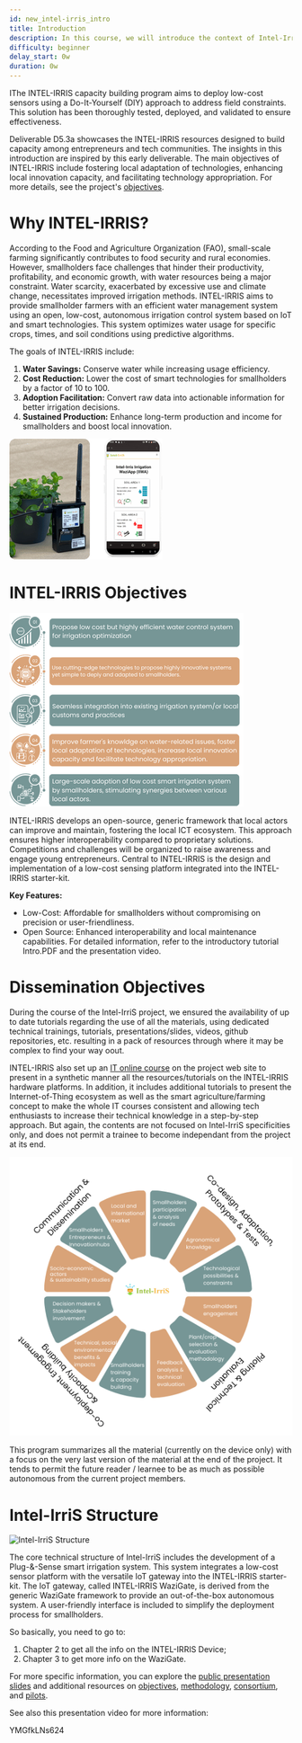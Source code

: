 ```yaml
---
id: new_intel-irris_intro
title: Introduction
description: In this course, we will introduce the context of Intel-IrriS and the goal of this program.
difficulty: beginner
delay_start: 0w
duration: 0w
---
```



IThe INTEL-IRRIS capacity building program aims to deploy low-cost sensors using a Do-It-Yourself (DIY) approach to address field constraints. This solution has been thoroughly tested, deployed, and validated to ensure effectiveness.

Deliverable D5.3a showcases the INTEL-IRRIS resources designed to build capacity among entrepreneurs and tech communities. The insights in this introduction are inspired by this early deliverable. The main objectives of INTEL-IRRIS include fostering local adaptation of technologies, enhancing local innovation capacity, and facilitating technology appropriation. For more details, see the project's [objectives](https://intel-irris.eu/objectives).

Why INTEL-IRRIS?
=========================
According to the Food and Agriculture Organization (FAO), small-scale farming significantly contributes to food security and rural economies. However, smallholders face challenges that hinder their productivity, profitability, and economic growth, with water resources being a major constraint. Water scarcity, exacerbated by excessive use and climate change, necessitates improved irrigation methods. INTEL-IRRIS aims to provide smallholder farmers with an efficient water management system using an open, low-cost, autonomous irrigation control system based on IoT and smart technologies. This system optimizes water usage for specific crops, times, and soil conditions using predictive algorithms.

The goals of INTEL-IRRIS include:

1. **Water Savings:** Conserve water while increasing usage efficiency.
2. **Cost Reduction:** Lower the cost of smart technologies for smallholders by a factor of 10 to 100.
3. **Adoption Facilitation:** Convert raw data into actionable information for better irrigation decisions.
4. **Sustained Production:** Enhance long-term production and income for smallholders and boost local innovation.


![INTEL-IRRIS](img/Intel_Irris.png)

INTEL-IRRIS Objectives
================================================================

![INTEL-IRRIS Objectives](img/objectives.png)


INTEL-IRRIS develops an open-source, generic framework that local actors can improve and maintain, fostering the local ICT ecosystem. This approach ensures higher interoperability compared to proprietary solutions. Competitions and challenges will be organized to raise awareness and engage young entrepreneurs. Central to INTEL-IRRIS is the design and implementation of a low-cost sensing platform integrated into the INTEL-IRRIS starter-kit.

**Key Features:**

- Low-Cost: Affordable for smallholders without compromising on precision or user-friendliness.
- Open Source: Enhanced interoperability and local maintenance capabilities.
For detailed information, refer to the introductory tutorial Intro.PDF and the presentation video.





Dissemination Objectives
======================

During the course of the Intel-IrriS project, we ensured the availability of up to date tutorials regarding the use of all the materials, using dedicated technical trainings, tutorials, presentations/slides, videos, github repositories, etc. resulting in a pack of resources through where it may be complex to find your way oout. 

INTEL-IRRIS also set up an [IT online course](https://intel-irris.eu/intel-irris-it-iot-courses) on the project web site to present in a synthetic manner all the resources/tutorials on the INTEL-IRRIS hardware platforms. In addition, it includes additional tutorials to present the Internet-of-Thing ecosystem as well as the smart agriculture/farming concept to make the whole IT courses consistent and allowing tech enthusiasts to increase their technical knowledge in a step-by-step approach. But again, the contents are not focused on Intel-IrriS specificities only, and does not permit a trainee to become independant from the project at its end.

![Dissemination Objectives](img/Dissemination_objective.png)

This program summarizes all the material (currently on the device only) with a focus on the very last version of the material at the end of the project. It tends to permit the future reader / learnee to be as much as possible autonomous from the current project members.


Intel-IrriS Structure
=====================

![Intel-IrriS Structure](<img/Intel-IRRIS infographic.svg>)

The core technical structure of Intel-IrriS includes the development of a Plug-&-Sense smart irrigation system. This system integrates a low-cost sensor platform with the versatile IoT gateway into the INTEL-IRRIS starter-kit. The IoT gateway, called INTEL-IRRIS WaziGate, is derived from the generic WaziGate framework to provide an out-of-the-box autonomous system. A user-friendly interface is included to simplify the deployment process for smallholders.

So basically, you need to go to:

1. Chapter 2 to get all the info on the INTEL-IRRIS Device;
2. Chapter 3 to get more info on the WaziGate.

For more specific information, you can explore the [public presentation slides](github/PRIMA-Intel-IrriS/Tutorials/Intel-Irris-public-presentation-starter-kit-en.pdf) and additional resources on [objectives](https://intel-irris.eu/objectives), [methodology](https://intel-irris.eu/methodology), [consortium](https://intel-irris.eu/consortium), and [pilots](https://intel-irris.eu/pilots).



See also this presentation video for more information:

<youtube>YMGfkLNs624</youtube>

<!-- [![INTEL-IRRIS's interview video presenting the project and benefits of Edge-Computing technologies Why these choices](img/intelirris_pres_video.png)](https://www.youtube.com/watch?v=) -->




